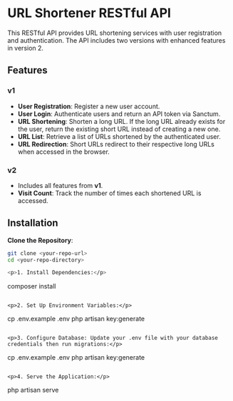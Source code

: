 # URL Shortener RESTful API

This RESTful API provides URL shortening services with user registration and authentication. The API includes two versions with enhanced features in version 2.

## Features

### v1
- **User Registration**: Register a new user account.
- **User Login**: Authenticate users and return an API token via Sanctum.
- **URL Shortening**: Shorten a long URL. If the long URL already exists for the user, return the existing short URL instead of creating a new one.
- **URL List**: Retrieve a list of URLs shortened by the authenticated user.
- **URL Redirection**: Short URLs redirect to their respective long URLs when accessed in the browser.

### v2
- Includes all features from **v1**.
- **Visit Count**: Track the number of times each shortened URL is accessed.

## Installation

**Clone the Repository**:
   ```bash
   git clone <your-repo-url>
   cd <your-repo-directory>

<p>1. Install Dependencies:</p>

```
composer install
```

<p>2. Set Up Environment Variables:</p>

```
cp .env.example .env php artisan key:generate
```

<p>3. Configure Database: Update your .env file with your database credentials then run migrations:</p>

```
cp .env.example .env php artisan key:generate
```

<p>4. Serve the Application:</p>

```
php artisan serve
